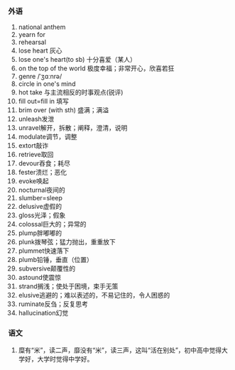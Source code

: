 ### 外语

1. national anthem
2. yearn for
3. rehearsal
4. lose heart 灰心
5. lose one's heart(to sb) 十分喜爱（某人）
6. on the top of the world  极度幸福；非常开心，欣喜若狂
7. genre /ˈʒɑːnrə/
8. circle in one's mind
9. hot take 与主流相反的时事观点(锐评)
10. fill out=fill in 填写
11. brim over (with sth) 盛满；满溢
12. unleash发泄
13. unravel解开，拆散；阐释，澄清，说明
14. modulate调节，调整
15. extort敲诈
16. retrieve取回
17. devour吞食；耗尽
18. fester溃烂；恶化
19. evoke唤起
20. nocturnal夜间的
21. slumber=sleep
22. delusive虚假的
23. gloss光泽；假象
24. colossal巨大的；异常的
25. plump胖嘟嘟的
26. plunk拨琴弦；猛力抛出，重重放下
27. plummet快速落下
28. plumb铅锤，垂直（位置）
29. subversive颠覆性的
30. astound使震惊
31. strand搁浅；使处于困境，束手无策
32. elusive逃避的；难以表述的，不易记住的，令人困惑的
33. ruminate反刍；反复思考
34. hallucination幻觉

### 语文
1. 糜有“米”，读二声，靡没有“米”，读三声，这叫“活在别处”，初中高中觉得大学好，大学时觉得中学好。

